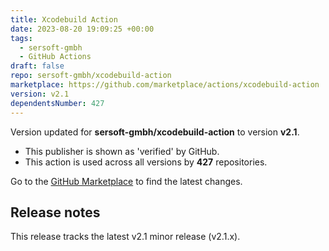 ```yaml
---
title: Xcodebuild Action
date: 2023-08-20 19:09:25 +00:00
tags:
  - sersoft-gmbh
  - GitHub Actions
draft: false
repo: sersoft-gmbh/xcodebuild-action
marketplace: https://github.com/marketplace/actions/xcodebuild-action
version: v2.1
dependentsNumber: 427
---
```



Version updated for **sersoft-gmbh/xcodebuild-action** to version **v2.1**.
- This publisher is shown as 'verified' by GitHub.
- This action is used across all versions by **427** repositories.

Go to the [GitHub Marketplace](https://github.com/marketplace/actions/xcodebuild-action) to find the latest changes.

## Release notes

This release tracks the latest v2.1 minor release (v2.1.x).
